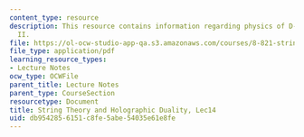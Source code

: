 ```yaml
---
content_type: resource
description: This resource contains information regarding physics of D-branes, Part
  II.
file: https://ol-ocw-studio-app-qa.s3.amazonaws.com/courses/8-821-string-theory-and-holographic-duality-fall-2014/db9542856151c8fe5abe54035e61e8fe_MIT8_821S15_Lec14.pdf
file_type: application/pdf
learning_resource_types:
- Lecture Notes
ocw_type: OCWFile
parent_title: Lecture Notes
parent_type: CourseSection
resourcetype: Document
title: String Theory and Holographic Duality, Lec14
uid: db954285-6151-c8fe-5abe-54035e61e8fe
---
```

